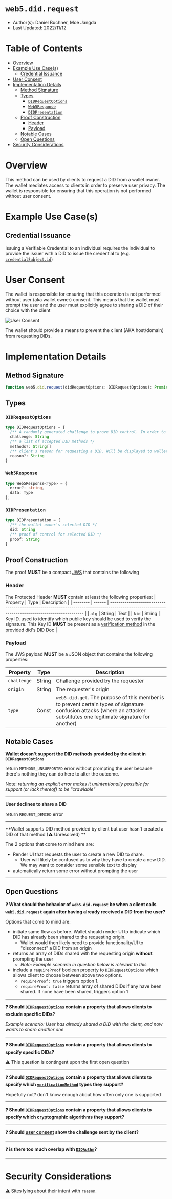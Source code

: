 # `web5.did.request` <!-- omit in toc -->

* Author(s): Daniel Buchner, Moe Jangda
* Last Updated: 2022/11/12

# Table of Contents <!-- omit in toc -->
- [Overview](#overview)
- [Example Use Case(s)](#example-use-cases)
  - [Credential Issuance](#credential-issuance)
- [User Consent](#user-consent)
- [Implementation Details](#implementation-details)
  - [Method Signature](#method-signature)
  - [Types](#types)
    - [`DIDRequestOptions`](#didrequestoptions)
    - [`Web5Response`](#web5response)
    - [`DIDPresentation`](#didpresentation)
  - [Proof Construction](#proof-construction)
    - [Header](#header)
    - [Payload](#payload)
  - [Notable Cases](#notable-cases)
  - [Open Questions](#open-questions)
- [Security Considerations](#security-considerations)

# Overview
This method can be used by clients to request a DID from a wallet owner. The wallet mediates access to clients in order to preserve user privacy. The wallet is responsible for ensuring that this operation is not performed without user consent.

# Example Use Case(s)
## Credential Issuance
Issuing a Verifiable Credential to an individual requires the individual to provide the issuer with a DID to issue the credential to (e.g. [`credentialSubject.id`](https://www.w3.org/TR/vc-data-model/#credential-subject))

# User Consent
The wallet is responsible for ensuring that this operation is not performed without user (aka wallet owner) consent. This means that the wallet must prompt the user and the user must explicitly agree to sharing a DID of their choice with the client

![User Consent](assets/images/web5-did-request-user-consent.png)

The wallet should provide a means to prevent the client (AKA host/domain) from requesting DIDs.

# Implementation Details

## Method Signature
```typescript
function web5.did.request(didRequestOptions: DIDRequestOptions): Promise<Web5Response<DIDPresentation>>
```

## Types
### `DIDRequestOptions`
```typescript
type DIDRequestOptions = {
  /** A randomly generated challenge to prove DID control. In order to prevent replay attacks, the challenges MUST contain enough entropy to make guessing them infeasible and should therefore be at least 16 bytes long. */
  challenge: String
  /** a list of accepted DID methods */
  methods?: String[]
  /** client's reason for requesting a DID. Will be displayed to wallet controller */
  reason?: String
}
```

### `Web5Response`
```typescript
type Web5Response<Type> = {
  error?: string,
  data: Type
};
```

### `DIDPresentation`
```typescript
type DIDPresentation = {
  /** the wallet owner's selected DID */
  did: String
  /** proof of control for selected DID */
  proof: String
}
```

## Proof Construction
The proof **MUST** be a compact [JWS](https://www.rfc-editor.org/rfc/rfc7515) that contains the following

### Header
The Protected Header **MUST** contain at least the following properties:
| Property | Type   | Description                                                                                                                                     |
| -------- | ------ | ----------------------------------------------------------------------------------------------------------------------------------------------- |
| `alg`    | String | Text                                                                                                                                            |
| `kid`    | String | Key ID. used to identify which public key should be used to verify the signature. This Key ID **MUST** be present as a [verification method](https://www.w3.org/TR/did-core/#referring-to-verification-methods) in the provided did's DID Doc |
### Payload
The JWS payload **MUST** be a JSON object that contains the following properties:

| Property    | Type   | Description                         |
| ----------- | ------ | ----------------------------------- |
| `challenge` | String | Challenge provided by the requester |
| `origin`    | String | The requester's origin              |
| `type`      | Const  | `web5.did.get`. The purpose of this member is to prevent certain types of signature confusion attacks (where an attacker substitutes one legitimate signature for another)                      |


## Notable Cases
**Wallet doesn't support the DID methods provided by the client in `DIDRequestOptions`**

return `METHODS_UNSUPPORTED` error without prompting the user because there's nothing they can do here to alter the outcome.

Note: _returning an explicit error makes it unintentionally possible for support (or lack thereof) to be "crawlable"_

---

**User declines to share a DID**

return `REQUEST_DENIED` error

---

**Wallet supports DID method provided by client but user hasn't created a DID of that method (⚠ Unresolved) **

The 2 options that come to mind here are:
* Render UI that requests the user to create a new DID to share. 
  * User will likely be confused as to why they have to create a new DID. We may want to consider some sensible text to display
* automatically return some error without prompting the user

---

## Open Questions
**❓ What should the behavior of `web5.did.request` be when a client calls `web5.did.request` again **after** having already received a DID from the user?**

Options that come to mind are:
* initiate same flow as before. Wallet should render UI to indicate which DID has already been shared to the requesting origin.
  * Wallet would then likely need to provide functionality/UI to "disconnect" a DID from an origin
* returns an array of DIDs shared with the requesting origin **without** prompting the user
  * _Note: Example scenario in question below is relevant to this_
* include a `requireProof` boolean property to [`DIDRequestOptions`](#didrequestoptions) which allows client to choose between above two options. 
  * `requireProof: true` triggers option 1. 
  * `requireProof: false` returns array of shared DIDs if any have been shared. If none have been shared, triggers option 1

---

**❓ Should [`DIDRequestOptions`](#didrequestoptions) contain a property that allows clients to exclude specific DIDs?**


_Example scenario: User has already shared a DID with the client, and now wants to share another one_

---

**❓ Should [`DIDRequestOptions`](#didrequestoptions) contain a property that allows clients to specify specific DIDs?**

⚠ This question is contingent upon the first open question 

---

**❓ Should [`DIDRequestOptions`](#didrequestoptions) contain a property that allows clients to specify which [`verificationMethod`](https://www.w3.org/TR/did-core/#verification-methods) types they support?**

Hopefully not? don't know enough about how often only one is supported

---

**❓ Should [`DIDRequestOptions`](#didrequestoptions) contain a property that allows clients to specify which cryptographic algorithms they support?**

---

**❓ Should [user consent](#user-consent) show the challenge sent by the client?**

---

**❓ is there too much overlap with [`DIDAuthn`](web5-did-authn.md)?**

---

# Security Considerations
⚠ Sites lying about their intent with `reason`.